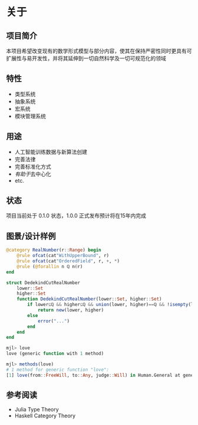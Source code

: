 # 关于
## 项目简介
本项目希望改变现有的数学形式模型与部分内容，使其在保持严密性同时更具有可扩展性与易开发性，并将其延伸到一切自然科学及一切可规范化的领域

## 特性
* 类型系统
* 抽象系统
* 宏系统
* 模块管理系统

## 用途
* 人工智能训练数据与新算法创建
* 完善法律
* 完善标准化方式
* *有助于*去中心化
* etc.

## 状态
项目当前处于 0.1.0 状态，1.0.0 正式发布预计将在15年内完成

## 图景/设计样例
```jl
@category RealNumber(r::Range) begin
	@rule ofcat(cat"WithUpperBound", r)
	@rule ofcat(cat"OrderedField", r, +, *)
	@rule (@forallin n ℚ n∈r)
end

struct DedekindCutRealNumber
	lower::Set
	higher::Set
	function DedekindCutRealNumber(lower::Set, higher::Set)
		if lower⊆ℚ && higher⊆ℚ && union(lower, higher)==ℚ && !isempty(lower) && !isempty(higher) && max(lower)<min(higher)
			return new(lower, higher)
		else
			error("...")
		end
	end
end
```

```jl
mjl> love
love (generic function with 1 method)

mjl> methods(love)
# 1 method for generic function "love":
[1] love(from::FreeWill, to::Any, judge::Will) in Human.General at general.mjl:23
```

## 参考阅读
- Julia Type Theory
- Haskell Category Theory
